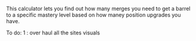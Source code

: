 This calculator lets you find out how many merges you need to get a barrel to a specific mastery level based on how maney position upgrades you have.

To do:
1 : over haul all the sites visuals
